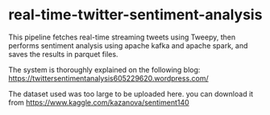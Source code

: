 # real-time-twitter-sentiment-analysis
This pipeline fetches real-time streaming tweets using Tweepy, then performs sentiment analysis using apache kafka and apache spark, and saves the results in parquet files.

The system is thoroughly explained on the following blog: https://twittersentimentanalysis605229620.wordpress.com/

The dataset used was too large to be uploaded here. you can download it from https://www.kaggle.com/kazanova/sentiment140
